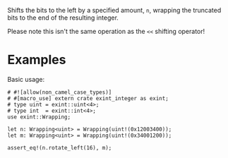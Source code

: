 Shifts the bits to the left by a specified amount, `n`,
wrapping the truncated bits to the end of the resulting integer.

Please note this isn't the same operation as the `<<` shifting operator!

# Examples

Basic usage:

```
# #![allow(non_camel_case_types)]
# #[macro_use] extern crate exint_integer as exint;
# type uint = exint::uint<4>;
# type int  = exint::int<4>;
use exint::Wrapping;

let n: Wrapping<uint> = Wrapping(uint!(0x12003400));
let m: Wrapping<uint> = Wrapping(uint!(0x34001200));

assert_eq!(n.rotate_left(16), m);
```
